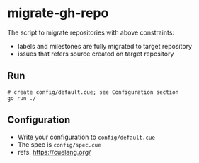# migrate-gh-repo

The script to migrate repositories with above constraints:

- labels and milestones are fully migrated to target repository
- issues that refers source created on target repository

## Run

```
# create config/default.cue; see Configuration section
go run ./
```

## Configuration

- Write your configuration to `config/default.cue`
- The spec is `config/spec.cue`
- refs. https://cuelang.org/
